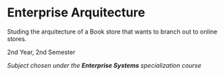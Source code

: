 # Enterprise Arquitecture
Studing the arquitecture of a Book store that wants to branch out to online stores.

2nd Year, 2nd Semester

*Subject chosen under the **Enterprise Systems** specialization course*
